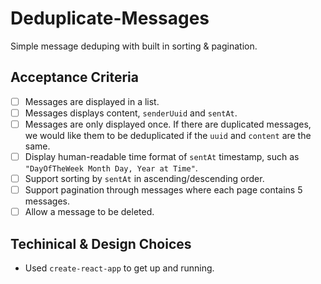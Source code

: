 # Deduplicate-Messages

Simple message deduping with built in sorting & pagination.

## Acceptance Criteria
- [ ] Messages are displayed in a list.
- [ ] Messages displays content, `senderUuid` and `sentAt`.
- [ ] Messages are only displayed once. If there are duplicated messages, we would like
them to be deduplicated if the `uuid` and `content` are the same.
- [ ] Display human-readable time format of `sentAt` timestamp, such as `"DayOfTheWeek Month Day, Year at Time"`.
- [ ] Support sorting by `sentAt` in ascending/descending order.
- [ ] Support pagination through messages where each page contains 5 messages.
- [ ] Allow a message to be deleted.

## Techinical & Design Choices

- Used `create-react-app` to get up and running.
